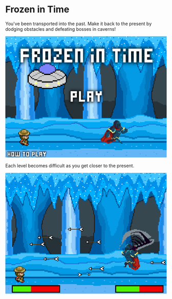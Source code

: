 <h1> Frozen in Time </h1>
<p> You've been transported into the past. Make it back to the present by dodging obstacles and defeating bosses in caverns! </p>
<img src = "https://raw.githubusercontent.com/ThomasHsu512/Frozen-in-Time-Game-/master/Frozen%20in%20Time/Title%20screenshot%202.png" >
<p> Each level becomes difficult as you get closer to the present.</p>
<img src = "https://raw.githubusercontent.com/ThomasHsu512/Frozen-in-Time-Game-/master/Frozen%20in%20Time/gameplay.png" >

